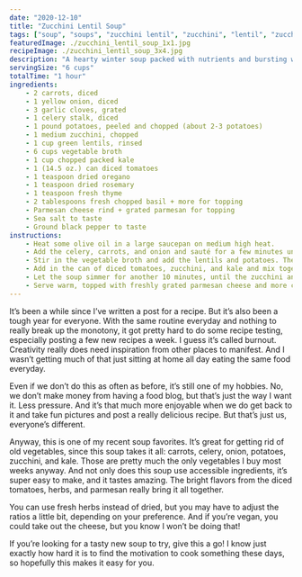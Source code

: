 ```yaml
---
date: "2020-12-10"
title: "Zucchini Lentil Soup"
tags: ["soup", "soups", "zucchini lentil", "zucchini", "lentil", "zucchini lentil soup", "vegetable soup"]
featuredImage: ./zucchini_lentil_soup_1x1.jpg
recipeImage: ./zucchini_lentil_soup_3x4.jpg
description: "A hearty winter soup packed with nutrients and bursting with flavor."
servingSize: "6 cups"
totalTime: "1 hour"
ingredients:
    - 2 carrots, diced
    - 1 yellow onion, diced
    - 3 garlic cloves, grated
    - 1 celery stalk, diced
    - 1 pound potatoes, peeled and chopped (about 2-3 potatoes)
    - 1 medium zucchini, chopped
    - 1 cup green lentils, rinsed
    - 6 cups vegetable broth
    - 1 cup chopped packed kale
    - 1 (14.5 oz.) can diced tomatoes
    - 1 teaspoon dried oregano
    - 1 teaspoon dried rosemary
    - 1 teaspoon fresh thyme
    - 2 tablespoons fresh chopped basil + more for topping
    - Parmesan cheese rind + grated parmesan for topping
    - Sea salt to taste
    - Ground black pepper to taste
instructions:
    - Heat some olive oil in a large saucepan on medium high heat.
    - Add the celery, carrots, and onion and sauté for a few minutes until slightly translucent. Add the garlic and sauté for a few more minutes. Season everything with sea salt and ground pepper.
    - Stir in the vegetable broth and add the lentils and potatoes. Then add in the dried and fresh herbs. Once the soup comes to a boil again, reduce the heat to medium and cook for about 20-25 minutes, or until the lentils and potatoes have softened.
    - Add in the can of diced tomatoes, zucchini, and kale and mix together. Drop a small piece of parmesan rind into the soup (about 1-2 square inches). The rind helps add to the flavor and can be left in the soup or be removed after the soup is cooked.
    - Let the soup simmer for another 10 minutes, until the zucchini and lentils are soft.
    - Serve warm, topped with freshly grated parmesan cheese and more chopped basil for garnish.
---
```

It’s been a while since I’ve written a post for a recipe. But it’s also been a tough year for everyone. With the same routine everyday and nothing to really break up the monotony, it got pretty hard to do some recipe testing, especially posting a few new recipes a week. I guess it’s called burnout. Creativity really does need inspiration from other places to manifest. And I wasn’t getting much of that just sitting at home all day eating the same food everyday.

Even if we don’t do this as often as before, it’s still one of my hobbies. No, we don’t make money from having a food blog, but that’s just the way I want it. Less pressure. And it’s that much more enjoyable when we do get back to it and take fun pictures and post a really delicious recipe. But that’s just us, everyone’s different.

Anyway, this is one of my recent soup favorites. It’s great for getting rid of old vegetables, since this soup takes it all: carrots, celery, onion, potatoes, zucchini, and kale. Those are pretty much the only vegetables I buy most weeks anyway. And not only does this soup use accessible ingredients, it’s super easy to make, and it tastes amazing. The bright flavors from the diced tomatoes, herbs, and parmesan really bring it all together.

You can use fresh herbs instead of dried, but you may have to adjust the ratios a little bit, depending on your preference. And if you’re vegan, you could take out the cheese, but you know I won’t be doing that!

If you’re looking for a tasty new soup to try, give this a go! I know just exactly how hard it is to find the motivation to cook something these days, so hopefully this makes it easy for you.
